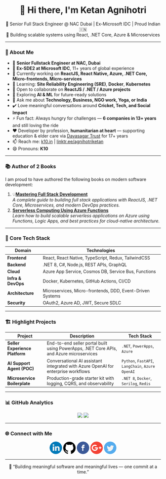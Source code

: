 <h1 align="center">👋 Hi there, I'm Ketan Agnihotri</h1>

<p align="center">
💼 Senior Full Stack Engineer @ NAC Dubai | Ex-Microsoft IDC | Proud Indian 🇮🇳  
<br/>
🚀 Building scalable systems using React, .NET Core, Azure & Microservices
</p>

---
### 🧠 About Me

- 🔑 **Senior Fullstack Engineer at NAC, Dubai**  
- 🧩 **Ex-SDE2 at Microsoft IDC**, 11+ years of global experience  
- 🔭 Currently working on **ReactJS, React Native, Azure, .NET Core, Micro-frontends, Micro-services**  
- 🌱 Learning: **Site Reliability Engineering (SRE)**, **Docker**, **Kubernetes**  
- 👯 Open to collaborate on **ReactJS / .NET / Azure projects**
- 🤖 Exploring **AI & ML** for future-ready solutions  
- 💬 Ask me about **Technology, Business, NGO work, Yoga, or India**  
- ✔️ Love meaningful conversations around **Cricket, Tech, and Social Impact**  
- ⚡ Fun fact: Always hungry for challenges — **6 companies in 13+ years** and still loving the ride
- ❤️ Developer by profession, **humanitarian at heart** — supporting education & elder care via [Dayasagar Trust](https://www.dayasagartrustnashik.com) for 17+ years  
- 📫 Reach me: [k10.in](https://k10.in) | [linktr.ee/agnihotriketan](https://linktr.ee/agnihotriketan)  
- 😄 Pronouns: **K10**

---
### 📚 Author of 2 Books

I am proud to have authored the following books on modern software development:
1. 💡[**Mastering Full Stack Development**](https://www.amazon.in/dp/B0D7ZVQJH5)  
   *A complete guide to building full stack applications with ReactJS, .NET Core, Microservices, and modern DevOps practices.*
2. [**Serverless Computing Using Azure Functions**](https://www.amazon.in/Serverless-Computing-Using-Azure-Functions/dp/9390684943/)  
   *Learn how to build scalable serverless applications on Azure using Functions, Logic Apps, and best practices for cloud-native architecture.*
---
### 🧩 Core Tech Stack

| Domain | Technologies |
|--------|---------------|
| **Frontend** | React, React Native, TypeScript, Redux, TailwindCSS |
| **Backend** | .NET 8, C#, Node.js, REST APIs, GraphQL |
| **Cloud** | Azure App Service, Cosmos DB, Service Bus, Functions |
| **Infra & DevOps** | Docker, Kubernetes, GitHub Actions, CI/CD |
| **Architecture** | Microservices, Micro-frontends, DDD, Event-Driven Systems |
| **Security** | OAuth2, Azure AD, JWT, Secure SDLC |

---

### 🏗️ Highlight Projects

| Project | Description | Tech Stack |
|----------|--------------|-------------|
| **Seller Experience Platform** | End-to-end seller portal built using PowerApps, .NET Core APIs, and Azure microservices | `.NET`, `PowerApps`, `Azure` |
| **AI Support Agent (POC)** | Conversational AI assistant integrated with Azure OpenAI for enterprise workflows | `Python`, `FastAPI`, `LangChain`, `Azure OpenAI` |
| **Microservice Boilerplate** | Production-grade starter kit with logging, CQRS, and observability | `.NET 8`, `Docker`, `Serilog`, `Redis` |

---

### 📊 GitHub Analytics

<p align="center">
  <img src="https://github-readme-stats.vercel.app/api?username=agnihotriketan&show_icons=true&theme=react&hide_border=true" width="48%" />
  <img src="https://github-readme-streak-stats.herokuapp.com/?user=agnihotriketan&theme=react&hide_border=true" width="48%" />
</p>

---

### 🌐 Connect with Me

<p align="center">
  <a href="https://www.linkedin.com/in/ketanagnihotri"><img src="https://github.com/agnihotriketan/agnihotriketan/blob/master/sm/linkedin.png" width="40" /></a>
  <a href="https://github.com/agnihotriketan"><img src="https://github.com/agnihotriketan/agnihotriketan/blob/master/sm/github-logo.png" width="40" /></a>
  <a href="https://www.facebook.com/k10Agnihotri"><img src="https://github.com/agnihotriketan/agnihotriketan/blob/master/sm/facebook.png" width="40" /></a>
  <a href="mailto:agnihotriketan@gmail.com"><img src="https://github.com/agnihotriketan/agnihotriketan/blob/master/sm/google-plus.png" width="40" /></a>
  <a href="https://twitter.com/KetanAgnihotri"><img src="https://github.com/agnihotriketan/agnihotriketan/blob/master/sm/twitter.png" width="40" /></a>
</p>

---

<p align="center">
  💬 “Building meaningful software and meaningful lives — one commit at a time.”  
</p>
